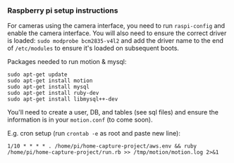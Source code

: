 ### Raspberry pi setup instructions

For cameras using the camera interface, you need to run `raspi-config` and enable the camera interface. You will also need to ensure the correct driver is loaded:
`sudo modprobe bcm2835-v4l2`
and add the driver name to the end of `/etc/modules` to ensure it's loaded on subsequent boots.

Packages needed to run motion & mysql:
```
sudo apt-get update
sudo apt-get install motion
sudo apt-get install mysql
sudo apt-get install ruby-dev
sudo apt-get install libmysql++-dev
```

You'll need to create a user, DB, and tables (see sql files) and ensure the information is in your `motion.conf` (to come soon).

E.g. cron setup (run `crontab -e` as root and paste new line):
```
1/10 * * * * . /home/pi/home-capture-project/aws.env && ruby /home/pi/home-capture-project/run.rb >> /tmp/motion/motion.log 2>&1
```

